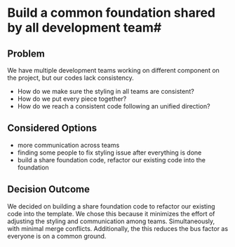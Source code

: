 # Build a common foundation shared by all development team#

## Problem ##
We have multiple development teams working on different component on the project, but our codes lack consistency.

* How do we make sure the styling in all teams are consistent?
* How do we put every piece together?
* How do we reach a consistent code following an unified direction?

## Considered Options ##
* more communication across teams
* finding some people to fix styling issue after everything is done
* build a share foundation code, refactor our existing code into the foundation

## Decision Outcome ##
We decided on building a share foundation code to refactor our existing code into the template. We chose this because it minimizes the effort of adjusting the styling and communication among teams. Simultaneously, with minimal merge conflicts. Additionally, the this reduces the bus factor as everyone is on a common ground. 
